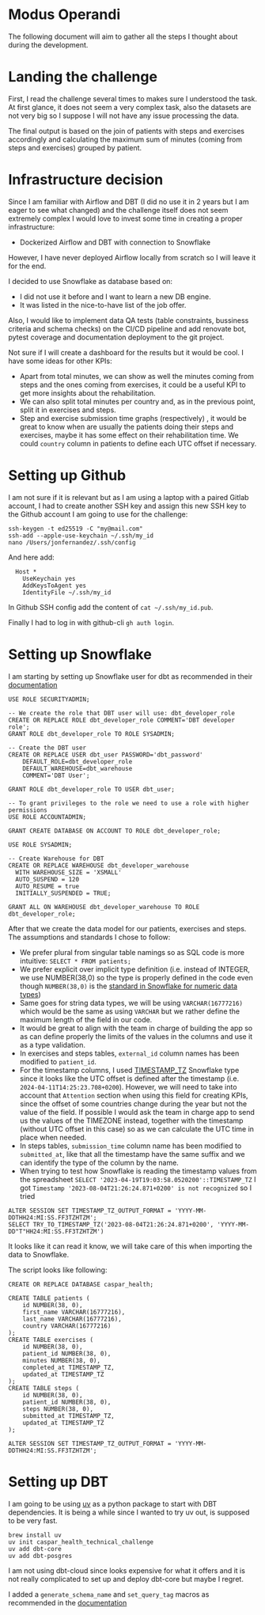 # Modus Operandi

The following document will aim to gather all the steps I thought about during 
the development.

# Landing the challenge

First, I read the challenge several times to makes sure I understood the task. 
At first glance, it does not seem a very complex task, also the datasets are 
not very big so I suppose I will not have any issue processing the data.

The final output is based on the join of patients with steps and exercises 
accordingly and calculating the maximum sum of minutes (coming from steps and 
exercises) grouped by patient.

# Infrastructure decision

Since I am familiar with Airflow and DBT (I did no use it in 2 years but I am 
eager to see what changed) and the challenge itself does not seem extremely 
complex I would love to invest some time in creating a proper infrastructure:
 - Dockerized Airflow and DBT with connection to Snowflake

However, I have never deployed Airflow locally from scratch so I will leave it
for the end.

I decided to use Snowflake as database based on:
- I did not use it before and I want to learn a new DB engine.
- It was listed in the nice-to-have list of the job offer.

Also, I would like to implement data QA tests (table constraints, bussiness
criteria and schema checks) on the CI/CD pipeline and add renovate bot, 
pytest coverage and documentation deployment to the git project.

Not sure if I will create a dashboard for the results but it would be cool. I
have some ideas for other KPIs:
- Apart from total minutes, we can show as well the minutes coming from steps and the 
ones coming from exercises, it could be a useful KPI to get more insights about 
the rehabilitation.
- We can also split total minutes per country and, as in the previous point,
split it in exercises and steps.
- Step and exercise submission time graphs (respectively) , it would be great 
to know when are usually the patients doing their steps and exercises,
maybe it has some effect on their rehabilitation time. We could `country` column
in patients to define each UTC offset if necessary.

# Setting up Github

I am not sure if it is relevant but as I am using a laptop with a paired Gitlab 
account, I had to create another SSH key and assign this new SSH key to the
Github account I am going to use for the challenge:

```shell
ssh-keygen -t ed25519 -C "my@mail.com"
ssh-add --apple-use-keychain ~/.ssh/my_id 
nano /Users/jonfernandez/.ssh/config
```

And here add:

```
  Host *
    UseKeychain yes
    AddKeysToAgent yes
    IdentityFile ~/.ssh/my_id
```
In Github SSH config add the content of `cat ~/.ssh/my_id.pub`.

Finally I had to log in with github-cli `gh auth login`.

# Setting up Snowflake

I am starting by setting up Snowflake user for dbt as recommended in their
[documentation](https://quickstarts.snowflake.com/guide/data_engineering_with_apache_airflow/index.html#0)

```snowflake
USE ROLE SECURITYADMIN;

-- We create the role that DBT user will use: dbt_developer_role 
CREATE OR REPLACE ROLE dbt_developer_role COMMENT='DBT developer role';
GRANT ROLE dbt_developer_role TO ROLE SYSADMIN;

-- Create the DBT user
CREATE OR REPLACE USER dbt_user PASSWORD='dbt_password'
	DEFAULT_ROLE=dbt_developer_role
	DEFAULT_WAREHOUSE=dbt_warehouse
	COMMENT='DBT User';

GRANT ROLE dbt_developer_role TO USER dbt_user;

-- To grant privileges to the role we need to use a role with higher permissions 
USE ROLE ACCOUNTADMIN;

GRANT CREATE DATABASE ON ACCOUNT TO ROLE dbt_developer_role;

USE ROLE SYSADMIN;

-- Create Warehouse for DBT
CREATE OR REPLACE WAREHOUSE dbt_developer_warehouse
  WITH WAREHOUSE_SIZE = 'XSMALL'
  AUTO_SUSPEND = 120
  AUTO_RESUME = true
  INITIALLY_SUSPENDED = TRUE;

GRANT ALL ON WAREHOUSE dbt_developer_warehouse TO ROLE dbt_developer_role;
```

After that we create the data model for our patients, exercises and steps.
The assumptions and standards I chose to follow:

- We prefer plural from singular table namings so as SQL code is more
intuitive: `SELECT * FROM patients;`
- We prefer explicit over implicit type definition (i.e. instead of INTEGER, 
we use NUMBER(38,0) so the type is properly defined in the code even though 
`NUMBER(38,0)` is the [standard in Snowflake for numeric data types](https://docs.snowflake.com/en/sql-reference/data-types-numeric#number))
- Same goes for string data types, we will be using `VARCHAR(16777216)` which
would be the same as using `VARCHAR` but we rather define the maximum length
of the field in our code.
- It would be great to align with the team in charge of building the app so as
can define properly the limits of the values in the columns and use it as a 
type validation.
- In exercises and steps tables, `external_id` column names has been modified
to `patient_id`.
- For the timestamp columns, I used [TIMESTAMP_TZ](https://docs.snowflake.com/en/sql-reference/data-types-datetime#timestamp-ltz-timestamp-ntz-timestamp-tz)
Snowflake type since it looks like the UTC offset is defined after the 
timestamp (i.e. `2024-04-11T14:25:23.708+0200`).
However, we will need to take into account that `Attention` section
when using this field for creating KPIs, since the offset of some countries 
change during the year but not the value of the field.
If possible I would ask the team in charge app to send us the values of the 
TIMEZONE instead, together with the timestamp (without UTC offset in this case)
so as we can calculate the UTC time in place when needed.
- In steps tables, `submission_time` column name has been modified 
to `submitted_at`, like that all the timestamp have the same suffix and we can
identify the type of the column by the name.
- When trying to test how Snowflake is reading the timestamp values from the 
spreadsheet `SELECT '2023-04-19T19:03:58.0520200'::TIMESTAMP_TZ` I got
`Timestamp '2023-08-04T21:26:24.871+0200' is not recognized` so I tried 
```snowflake
ALTER SESSION SET TIMESTAMP_TZ_OUTPUT_FORMAT = 'YYYY-MM-DDTHH24:MI:SS.FF3TZHTZM';
SELECT TRY_TO_TIMESTAMP_TZ('2023-08-04T21:26:24.871+0200', 'YYYY-MM-DD"T"HH24:MI:SS.FF3TZHTZM')
```
It looks like it can read it know, we will take care of this when importing the
data to Snowflake.

The script looks like following:
```snowflake
CREATE OR REPLACE DATABASE caspar_health;

CREATE TABLE patients (
    id NUMBER(38, 0),
    first_name VARCHAR(16777216),
    last_name VARCHAR(16777216),
    country VARCHAR(16777216)
);
CREATE TABLE exercises (
    id NUMBER(38, 0),
    patient_id NUMBER(38, 0),
    minutes NUMBER(38, 0),
    completed_at TIMESTAMP_TZ,
    updated_at TIMESTAMP_TZ
);
CREATE TABLE steps (
    id NUMBER(38, 0),
    patient_id NUMBER(38, 0),
    steps NUMBER(38, 0),
    submitted_at TIMESTAMP_TZ,
    updated_at TIMESTAMP_TZ
);

ALTER SESSION SET TIMESTAMP_TZ_OUTPUT_FORMAT = 'YYYY-MM-DDTHH24:MI:SS.FF3TZHTZM';
```


# Setting up DBT

I am going to be using [uv](https://github.com/astral-sh/uv) as a python package to start with DBT dependencies. 
It is being a while since I wanted to try uv out, is supposed to be very fast.

```
brew install uv
uv init caspar_health_technical_challenge
uv add dbt-core
uv add dbt-posgres
```

I am not using dbt-cloud since looks expensive for what it offers and it is not
really complicated to set up and deploy dbt-core but maybe I regret.

I added a `generate_schema_name` and `set_query_tag` macros as recommended 
in the [documentation]([documentation](https://quickstarts.snowflake.com/guide/data_engineering_with_apache_airflow/index.html#0)) 
